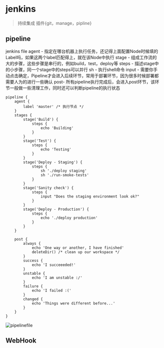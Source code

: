# jenkins

> 持续集成
> 插件{git，manage，pipline}

## pipeline

jenkins file
agent - 指定在哪台机器上执行任务，还记得上面配置Node时候填的Label吗，如果这两个label匹配得上，就在该Node中执行
stage - 组成工作流的大的步骤，这些步骤是串行的，例如build，test，deploy等
steps - 描述stage中的小步骤，同一个stage中的steps可以并行
sh - 执行shell命令
input - 需要你手动点击确定，Pipeline才会进入后续环节，常用于部署环节，因为很多时候部署都需要人为的进行一些确认
post- 所有pipeline执行完成后，会进入post环节，该环节一般做一些清理工作，同时还可以判断pipeline的执行状态

```
pipeline {
    agent {
        label 'master' /* 执行节点 */
    }
    stages {
        stage('Build') {
            steps {
                echo 'Building'
            }
        }
        stage('Test') {
            steps {
                echo 'Testing'
            }
        }
        stage('Deploy - Staging') {
            steps {
                sh './deploy staging'
                sh './run-smoke-tests'
            }
        }
        stage('Sanity check') {
            steps {
                input "Does the staging environment look ok?"
            }
        }
        stage('Deploy - Production') {
            steps {
                echo './deploy production'
            }
        }
    }

    post {
        always {
            echo 'One way or another, I have finished'
            deleteDir() /* clean up our workspace */
        }
        success {
            echo 'I succeeeded!'
        }
        unstable {
            echo 'I am unstable :/'
        }
        failure {
            echo 'I failed :('
        }
        changed {
            echo 'Things were different before...'
        }
    }
}
```

![pipelinefile](https://uufefile.uupt.com/PicLib/uunote/images/%E5%BE%AE%E4%BF%A1%E6%88%AA%E5%9B%BE_20220718164322_1658731487755.png)

## WebHook
